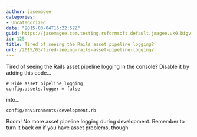 ```yaml
---
author: jasemagee
categories:
- Uncategorized
date: "2015-03-04T16:22:52Z"
guid: https://jasemagee.com.testing.reformsoft.default.jmagee.uk0.bigv.io/?p=125
id: 125
title: Tired of seeing the Rails asset pipeline logging?
url: /2015/03/tired-seeing-rails-asset-pipeline-logging/
---
```

Tired of seeing the Rails asset pipeline logging in the console? Disable it by adding this code…

```
# Hide asset pipeline logging
config.assets.logger = false
```

into…

```
config/environments/development.rb
```

Boom! No more asset pipeline logging during development. Remember to turn it back on if you have asset problems, though.